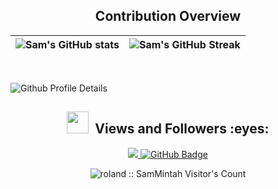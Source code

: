 <h2 align="center">Contribution Overview</h2>

| ![Sam's GitHub stats](https://github-readme-stats.vercel.app/api?username=samMintah&show_icons=true&bg_color=00000000) | ![Sam's GitHub Streak](https://github-readme-streak-stats.herokuapp.com/?user=samMintah&theme=city-lights&bg_color=00000000) |
| :---: | :---: |

<br>

  ![Github Profile Details](https://github-profile-summary-cards.vercel.app/api/cards/profile-details?username=SamMintah&theme=github_dark) 


<h2 align="center"> <img src="https://media.giphy.com/media/iY8CRBdQXODJSCERIr/giphy.gif" width="35px">&nbsp; Views and Followers :eyes:</h2>

<p align="center">
    
<a href="https://github.com/SamMintah/github-profile-views-counter">
    <img src="https://komarev.com/ghpvc/?username=SamMintah">
</a>
    <a href="https://github.com/SamMintah?tab=followers">
        <img src="https://img.shields.io/github/followers/SamMintah?label=Followers&style=social" alt="GitHub Badge">
    </a>
</p>

<p align="center"><img src="https://profile-counter.glitch.me/github-profile-views-counter/count.svg"  alt="roland :: SamMintah Visitor's Count" /></p> 

